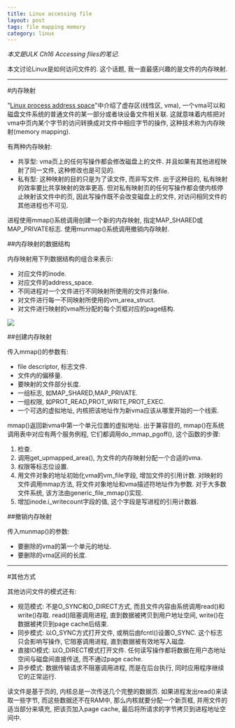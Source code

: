 ```yaml
---
title: Linux accessing file
layout: post
tags: file mapping memory
category: linux
---
```


*本文是ULK Ch16 Accessing files的笔记*.

本文讨论Linux是如何访问文件的. 这个话题, 我一直最感兴趣的是文件的内存映射.

---

#内存映射

"[Linux process address space](http://xanpeng.github.com/2012/06/06/process-address-space/)"中介绍了虚存区(线性区, vma), 一个vma可以和磁盘文件系统的普通文件的某一部分或者块设备文件相关联. 这就意味着内核把对vma中页内某个字节的访问转换成对文件中相应字节的操作, 这种技术称为内存映射(memory mapping).

有两种内存映射:  
- 共享型: vma页上的任何写操作都会修改磁盘上的文件. 并且如果有其他进程映射了同一文件, 这种修改也是可见的.  
- 私有型: 这种映射的目的只是为了读文件, 而非写文件. 出于这种目的, 私有映射的效率要比共享映射的效率更高. 但对私有映射页的任何写操作都会使内核停止映射该文件中的页, 因此写操作既不会改变磁盘上的文件, 对访问相同文件的其他进程也不可见.

进程使用mmap()系统调用创建一个新的内存映射, 指定MAP_SHARED或MAP_PRIVATE标志. 使用munmap()系统调用撤销内存映射.

##内存映射的数据结构

内存映射用下列数据结构的组合来表示:  
- 对应文件的inode.  
- 对应文件的address_space.  
- 不同进程对一个文件进行不同映射所使用的文件对象file.  
- 对文件进行每一不同映射所使用的vm_area_struct.  
- 对文件进行映射的vma所分配的每个页框对应的page结构.  

![](https://github.com/xanpeng/xanpeng.github.com/raw/master/images/mmap_data_structure.png)

##创建内存映射

传入mmap()的参数有:  
- file descriptor, 标志文件.  
- 文件内的偏移量.  
- 要映射的文件部分长度.  
- 一组标志, 如MAP_SHARED,MAP_PRIVATE.  
- 一组权限, 如PROT_READ,PROT_WRITE,PROT_EXEC.  
- 一个可选的虚拟地址, 内核把该地址作为新vma应该从哪里开始的一个线索.

mmap()返回新vma中第一个单元位置的虚拟地址. 出于兼容目的, mmap()在系统调用表中对应有两个服务例程, 它们都调用do_mmap_pgoff(), 这个函数的步骤:  
1. 检查.  
2. 调用get_upmapped_area(), 为文件的内存映射分配一个合适的vma.  
3. 权限等标志位设置.  
4. 用文件对象的地址初始化vma的vm_file字段, 增加文件的引用计数. 对映射的文件调用mmap方法, 将文件对象地址和vma描述符地址作为参数. 对于大多数文件系统, 该方法由generic_file_mmap()实现.  
5. 增加inode.i_writecount字段的值, 这个字段是写进程的引用计数器.  

##撤销内存映射

传入munmap()的参数:  
- 要删除的vma的第一个单元的地址.   
- 要删除的vma区间的长度.

---

#其他方式

其他访问文件的模式还有:  
- 规范模式: 不是O_SYNC和O_DIRECT方式, 而且文件内容由系统调用read()和write()存取. read()阻塞调用进程, 直到数据被拷贝到用户地址空间, write()在数据被拷贝到page cache后结束.  
- 同步模式: 以O_SYNC方式打开文件, 或稍后由fcntl()设置O_SYNC. 这个标志只会影响写操作, 它阻塞调用进程, 直到数据被有效地写入磁盘.  
- 直接IO模式: 以O_DIRECT模式打开文件. 任何读写操作都将数据在用户态地址空间与磁盘间直接传送, 而不通过page cache.  
- 异步模式: 数据传输请求不阻塞调用进程, 而是在后台执行, 同时应用程序继续它的正常运行.

读文件是基于页的, 内核总是一次传送几个完整的数据页. 如果进程发出read()来读取一些字节, 而这些数据还不在RAM中, 那么内核就要分配一个新页框, 并用文件的适当部分来填充, 把该页加入page cache, 最后将所请求的字节拷贝到进程地址空间中.
